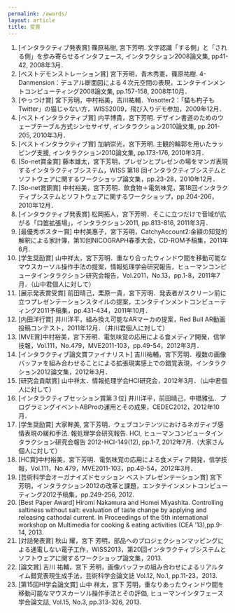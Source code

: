 ```yaml
---
permalink: /awards/
layout: article
title: 受賞
---
```


1. \[インタラクティブ発表賞\] 篠原祐樹, 宮下芳明. 文字認識「する側」と「される側」を歩み寄らせるインタフェース, インタラクション2008論文集, pp41-42, 2008年3月．
2. \[ベストデモンストレーション賞\] 宮下芳明，青木秀憲，篠原祐樹. 4-Danmension：デュアル断面図による４次元空間の表現，エンタテインメントコンピューティング2008論文集, pp.157-158, 2008年10月．
3. \[やっつけ賞\] 宮下芳明，中村裕美，吉川祐輔．Yosotter2：「猫も杓子もTwitter」の猫じゃない方，WISS2009，飛び入りデモ参加，2009年12月．
4. \[ベストインタラクティブ賞\] 内平博貴，宮下芳明. デザイン書道のためのウェーブテーブル方式シンセサイザ, インタラクション2010論文集, pp.201-205, 2010年3月．
5. \[ベストインタラクティブ賞\] 加納崇光，宮下芳明. 主観的輪郭を用いたラッピング支援, インタラクション2010論文集, pp.173-176, 2010年3月．
6. \[So-net賞金賞\] 藤本雄太，宮下芳明，プレゼンとプレゼンの場をマンガ表現するインタラクティブシステム，WISS 第18 回インタラクティブシステムとソフトウェアに関するワークショップ論文集，pp.23-28，2010年12月．
7. \[So-net賞銅賞\] 中村裕美，宮下芳明．飲食物＋電気味覚，第18回インタラクティブシステムとソフトウェアに関するワークショップ，pp.204-206，2010年12月．
8. \[インタラクティブ発表賞\] 松岡拓人，宮下芳明．そこに立つだけで音域が広がる「口笛拡張場」，インタラクション2011, pp.813-816, 2011年3月．
9. \[最優秀ポスター賞\] 中村美惠子，宮下芳明，CatchyAccount2:金額の知覚的解釈による家計簿，第10回NICOGRAPH春季大会，CD-ROM予稿集，2011年6月.
10. \[学生奨励賞\] 山中祥太，宮下芳明．重なり合ったウィンドウ間を移動可能なマウスカーソル操作手法の提案，情報処理学会研究報告，ヒューマンコンピュータインタラクション研究会報告，Vol.2011，No.13，pp.1-8，2011年7月．（山中君個人に対して）
11. \[展示発表賞受賞\] 前田晴己，栗原一貴，宮下芳明．発表者がスクリーン前に立つプレゼンテーションスタイルの提案，エンタテインメントコンピューティング2011予稿集，pp.431-434，2011年10月．
12. \[内田洋行賞\] 井川洋平，組み換え可能なARマーカの提案，Red Bull AR動画投稿コンテスト，2011年12月．（井川君個人に対して）
13. \[MVE賞\]中村裕美，宮下芳明．電気味覚の応用による食メディア開発，信学技報，Vol.111，No.479，MVE2011-103，pp.49-54，2012年3月．
14. \[インタラクティブ論文賞ファイナリスト\] 吉川祐輔，宮下芳明．複数の画像バッファを組み合わせることによる拡張現実感上での錯覚表現，インタラクション2012論文集，2012年3月．
15. \[研究会貢献賞\] 山中祥太．情報処理学会HCI研究会，2012年3月．（山中君個人に対して）
16. \[インタラクティブセッション賞第３位\] 井川洋平，前田晴己，中橋雅弘．プログラミングイベントABProの運用とその成果，CEDEC2012，2012年10月．
17. \[学生奨励賞\] 大家眸美, 宮下芳明．ウェブコンテンツにおけるネガティブ感情表現の緩和手法. 報処理学会研究報告. HCI, ヒューマンコンピュータインタラクション研究会報告 2012-HCI-149(12), pp.1-7, 2012年7月.（大家さん個人に対して）
18. \[HC賞\]中村裕美，宮下芳明．電気味覚の応用による食メディア開発，信学技報，Vol.111，No.479，MVE2011-103，pp.49-54，2012年3月．
19. \[芸術科学会オーガナイズドセッション ベストプレゼンテーション賞\] 宮下 芳明，インタラクション2012の改革と課題，エンタテインメントコンピューティング2012予稿集，pp.249-256, 2012.
20. \[Best Paper Award\] Hiromi Nakamura and Homei Miyashita. Controlling saltiness without salt: evaluation of taste change by applying and releasing cathodal current. In Proceedings of the 5th international workshop on Multimedia for cooking & eating activities (CEA ’13),pp.9-14, 2013.
21. \[対話発表賞\] 秋山 耀，宮下 芳明，部品へのプロジェクションマッピングによる通電しない電子工作，WISS2013，第20回インタラクティブシステムとソフトウェアに関するワークショップ論文集，2013.
22. \[論文賞\] 吉川 祐輔，宮下 芳明，画像バッファの組み合わせによるリアルタイム錯覚表現生成手法，芸術科学会論文誌 Vol.12, No.1, pp.11-23，2013.
23. \[第15回HI学会論文賞\] 山中 祥太，宮下 芳明，重なりあったウィンドウ間を移動可能なマウスカーソル操作手法とその評価, ヒューマンインタフェース学会論文誌, Vol.15, No.3, pp.313-326, 2013.
